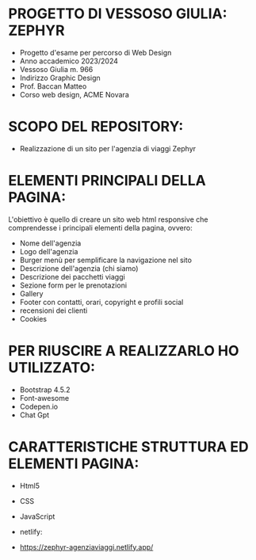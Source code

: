 # PROGETTO DI VESSOSO GIULIA: ZEPHYR
* Progetto d'esame per percorso di Web Design
* Anno accademico 2023/2024
* Vessoso Giulia m. 966
* Indirizzo Graphic Design
* Prof. Baccan Matteo
* Corso web design, ACME Novara

 # SCOPO DEL REPOSITORY:
* Realizzazione di un sito per l'agenzia di viaggi Zephyr

 # ELEMENTI PRINCIPALI DELLA PAGINA:
L'obiettivo è quello di creare un sito web html responsive che comprendesse i principali elementi della pagina, ovvero:

* Nome dell'agenzia
* Logo dell'agenzia
* Burger menù per semplificare la navigazione nel sito
* Descrizione dell'agenzia (chi siamo)
* Descrizione dei pacchetti viaggi
* Sezione form per le prenotazioni
* Gallery
* Footer con contatti, orari, copyright e profili social
* recensioni dei clienti
* Cookies

# PER RIUSCIRE A REALIZZARLO HO UTILIZZATO:
* Bootstrap 4.5.2
* Font-awesome
* Codepen.io
* Chat Gpt

# CARATTERISTICHE STRUTTURA ED ELEMENTI PAGINA:
* Html5
* CSS
* JavaScript


* netlify:
* https://zephyr-agenziaviaggi.netlify.app/
